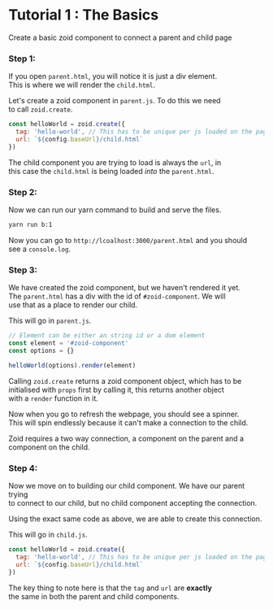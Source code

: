 # Tutorial 1 : The Basics

Create a basic zoid component to connect a parent and child page

### Step 1:

If you open `parent.html`, you will notice it is just a div element.<br/>
This is where we will render the `child.html`.<br/>

Let's create a zoid component in `parent.js`. To do this we need<br/>
to call `zoid.create`.

```javascript
const helloWorld = zoid.create({
  tag: 'hello-world', // This has to be unique per js loaded on the page
  url: `${config.baseUrl}/child.html`
})
```

The child component you are trying to load is always the `url`, in<br/>
this case the `child.html` is being loaded *into* the `parent.html`.

### Step 2:

Now we can run our yarn command to build and serve the files.

```bash
yarn run b:1
```

Now you can go to `http://lcoalhost:3000/parent.html` and you should<br/>
see a `console.log`.

### Step 3:

We have created the zoid component, but we haven't rendered it yet.<br/>
The `parent.html` has a div with the id of `#zoid-component`. We will<br/>
use that as a place to render our child.

This will go in `parent.js`.

```javascript
// Element can be either an string id or a dom element
const element = '#zoid-component'
const options = {}

helloWorld(options).render(element)
```

Calling `zoid.create` returns a zoid component object, which has to be<br/>
initialised with `props` first by calling it, this returns another object<br />
with a `render` function in it.

Now when you go to refresh the webpage, you should see a spinner.<br/>
This will spin endlessly because it can't make a connection to the child.<br/>

Zoid requires a two way connection, a component on the parent and a<br/>
component on the child.

### Step 4:

Now we move on to building our child component. We have our parent trying<br/>
to connect to our child, but no child component accepting the connection.

Using the exact same code as above, we are able to create this connection.

This will go in `child.js`.

```javascript
const helloWorld = zoid.create({
  tag: 'hello-world', // This has to be unique per js loaded on the page
  url: `${config.baseUrl}/child.html`
})
```

The key thing to note here is that the `tag` and `url` are **exactly**<br/>
the same in both the parent and child components.